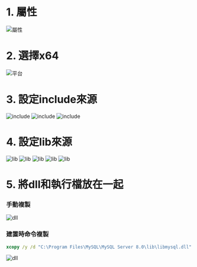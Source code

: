 # 1. 屬性
![屬性](https://lh3.googleusercontent.com/vOs1FMD0c3eHEmVpGyoEfCCeJGRiw5GUVsbq819k0pgT9WTDkxRSZAhk8JGllwEiwqXcvoOEmvX5Dp0jLdVCJ_xaxqvO388hL9K9ByEZRuStk5MSuPP4ZSgG9cvjV40h7GqkJVNu8w=w2400)
# 2. 選擇x64
![平台](https://lh3.googleusercontent.com/6xG4PdqciEm5qOenxsYLFi3yqHjGV5k4ctMwltbXMIO1NmyO_F-mQuG2aDwkKJVPWtKTixJFtBTIBQjkggoADCdvF5yUjIa3AZ_pk4kKV3Q6luJhYSlYrwAq5xmPboXq9MN0SVH4zw=w2400)
# 3. 設定include來源
![include](https://lh3.googleusercontent.com/74roac1GaHFgX4I5Y5grfAQi7KFlUq5jdWZTncBy3n5KDJ_vrCBz7jjrHdZ4v6xYERZhjIK-Mn07FVeP1Y2LvuF8orTxHRRQrrwvFl6Vy-5PIKqBus-oXvfDb5o6mrgY2OQ8YerrQw=w2400)
![include](https://lh3.googleusercontent.com/TO60TQpxM_kqHTiOQ7o9ZliQLNYzPzl_jSLq703_H4HnrpL29FrMIp5FYOIeMdAGle5x2RwPUpjpUijt7e1-xecC4LwCKg4liWiijO5xnHfesKGT5lCtNSM_bSnlz8PO8FPIV0CI6A=w2400)
![include](https://lh3.googleusercontent.com/1MXxha4gmDctXovX_I-tlClVf531BZJbZeH6MSn88jM1cRl13vMYhTI_o2aIVJSFK2dudsyBOo2jLFXNv-Yt1k5O82dbXHYZ02O6t7XWYQLEynG9urNSHzyJlHhD3Hdyh5l1_LQH5A=w2400)
# 4. 設定lib來源
![lib](https://lh3.googleusercontent.com/quH6JIlJNf-V0eOUIFFkFuiKKxFX6hYU9IssdOLRsq1tcZhTNuRvWTTJrodpDszkkauQ1mQFZ6Z9-9AQ6SEa1lADFp6LBPxdvMhvkc6Cx6lmcOWAAwJ4-6B7G8FTuWP_5v9d4LgPgg=w2400)
![lib](https://lh3.googleusercontent.com/GK8zSfxpa04GLDIYb2I7VnCmrs3PUfhijtGl3cNPDTbtscQnlFT1JghsONOzAC3pvYrFH5_cabV4aSgmLO6Bbh4SgUMrvhm04TSMSEpBqYQslzlFpwoH0sI3vtrLY0-bIcR89cAQzA=w2400)
![lib](https://lh3.googleusercontent.com/2PwaSbSB_p1bk_gBY2HBKB1IVXfJI6BoLawmNUDrMtySAaeTSA1tgjacPUptikF23ss2tKhGT7ohUcP7vw7z7Ym1rGslwd_VtCvo3o_aC18PqWcQCIXBxoPCYvly8TSQJ498AY3kOw=w2400)
![lib](https://lh3.googleusercontent.com/dE6gi6KYyZ_Ivh-TX2Edv8MZ3qhojI8PNViZAZYJ-B_c30Y9ynVK62U7jm9eOY_ZxFVEyP_GwIJsHdOu5JgTh1EsU91CVUsxf__GQ8ScHzdxEwaQHVv0nHPbD9iK2WnVex_YHA-chQ=w2400)
![lib](https://lh3.googleusercontent.com/Jwkrve2QYeQtxs49LvRLazNhLI45l6tF_gXSaNTWB-P3TbrIKTyZ4tKm10RQWVi1LGelEETFpaA2AvgNIGWTvmG42iPu0QhtzBugVx5qLc2jR8hTeggL0eu-AM1kCSa5NSZEjNkPMA=w2400)
# 5. 將dll和執行檔放在一起
### 手動複製
![dll](https://lh3.googleusercontent.com/DU5IWFZgcJsrQZkAzbJ-R1FihzVhe5FhJpVORmZW7d_3DZ1ZoRrK6lAXuJMCkS-QtG6lS2nuW46Er5NE_eOcAggaoEpf_yj3AECS-qe_SRDrFSZVRpQ-8yDm96cMyObmNiiImamIVg=w2400)
### 建置時命令複製
```cmd
xcopy /y /d "C:\Program Files\MySQL\MySQL Server 8.0\lib\libmysql.dll" "$(OutDir)"
```
![dll](https://lh3.googleusercontent.com/Z0wD1voJzY56j6nabT9Jb9fJQuUZBc5ard9PTLXNYxzj54cMPlDsIZ_-E_I6j4bvfqYqhLWBKhgqJHyDmuxftbj6GJ1qvHPdrdTvUdGOiq4PNmI7egEDu9e_RrfDvGdpKj-vuewXmQ=w2400)